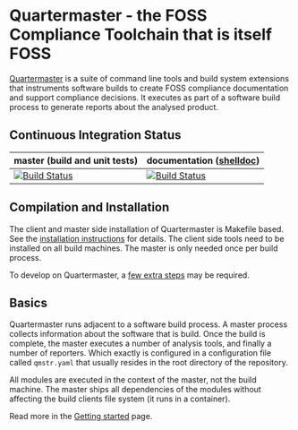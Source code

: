 # Quartermaster - the FOSS Compliance Toolchain that is itself FOSS

[Quartermaster](http://qmstr.org) is a suite of command line tools and build system extensions that instruments software builds to create
FOSS compliance documentation and support compliance decisions. It executes as part of a software build process to generate reports about the analysed product.

## Continuous Integration Status

| master (build and unit tests) | documentation ([shelldoc](https://github.com/endocode/shelldoc)) |
| ------------- | ------------- |
| [![Build Status](https://ci.endocode.com/buildStatus/icon?job=QMSTR/build_and_unit_test_master)](https://ci.endocode.com/job/QMSTR/job/build_and_unit_test_master/) | [![Build Status](https://ci.endocode.com/buildStatus/icon?job=QMSTR/DocTest)](https://ci.endocode.com/view/QMSTR/job/QMSTR/job/DocTest/) |

## Compilation and Installation

The client and master side installation of Quartermaster is Makefile
based. See the [installation instructions](doc/Installation.md) for
details. The client side tools need to be installed on all build
machines. The master is only needed once per build process.

To develop on Quartermaster, a [few extra steps](doc/Developers.md)
may be required.

## Basics

Quartermaster runs adjacent to a software build process. A master
process collects information about the software that is build. Once
the build is complete, the master executes a number of analysis tools,
and finally a number of reporters. Which exactly is configured in  a
configuration file called `qmstr.yaml` that usually resides in the
root directory of the repository.

All modules are executed in the context of the master, not the build
machine. The master ships all dependencies of the modules without
affecting the build clients file system (it runs in a container).

Read more in the [Getting started](doc/Getting-Started.md) page.

